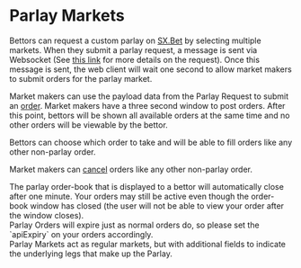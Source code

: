 # Parlay Markets

Bettors can request a custom parlay on [SX.Bet](https://sx.bet) by selecting multiple markets. When they submit a parlay request, a message is sent via Websocket (See [this link](#parlay-market-requests) for more details on the request). Once this message is sent, the web client will wait one second to allow market makers to submit orders for the parlay market.

Market makers can use the payload data from the Parlay Request to submit an [order](#post-a-new-order). Market makers have a three second window to post orders. After this point, bettors will be shown all available orders at the same time and no other orders will be viewable by the bettor.

Bettors can choose which order to take and will be able to fill orders like any other non-parlay order.

Market makers can [cancel](#cancel-individual-orders) orders like any other non-parlay order.

<aside class="notice">
The parlay order-book that is displayed to a bettor will automatically close after one minute. Your orders may still be active even though the order-book window has closed (the user will not be able to view your order after the window closes).
</aside>

<aside class="notice">
Parlay Orders will expire just as normal orders do, so please set the `apiExpiry` on your orders accordingly.
</aside>

<aside class="notice">
Parlay Markets act as regular markets, but with additional fields to indicate the underlying legs that make up the Parlay.
</aside>